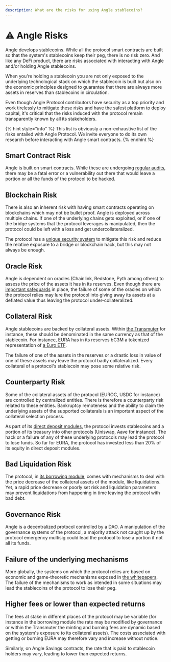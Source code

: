 ```yaml
---
description: What are the risks for using Angle stablecoins?
---
```


# ⚠️ Angle Risks

Angle develops stablecoins. While all the protocol smart contracts are built so that the system's stablecoins keep their peg, there is no risk zero. And like any DeFi product, there are risks associated with interacting with Angle and/or holding Angle stablecoins.

When you're holding a stablecoin you are not only exposed to the underlying technological stack on which the stablecoin is built but also on the economic principles designed to guarantee that there are always more assets in reserves than stablecoins in circulation.

Even though Angle Protocol contributors have security as a top priority and work tirelessly to mitigate these risks and have the safest platform to deploy capital, it's critical that the risks induced with the protocol remain transparently known by all its stakeholders.

{% hint style="info" %}
This list is obviously a non-exhaustive list of the risks entailed with Angle Protocol. We invite everyone to do its own research before interacting with Angle smart contracts.
{% endhint %}

## Smart Contract Risk

Angle is built on smart contracts. While these are undergoing [regular audits](./resources/audits/README.md), there may be a fatal error or a vulnerability out there that would leave a portion or all the funds of the protocol to be hacked.

## Blockchain Risk

There is also an inherent risk with having smart contracts operating on blockchains which may not be bullet proof. Angle is deployed across multiple chains. If one of the underlying chains gets exploited, or if one of the bridge systems that the protocol leverages is manipulated, then the protocol could be left with a loss and get undercollateralized.

The protocol has a [unique security system](./other/cross-chain.md) to mitigate this risk and reduce the relative exposure to a bridge or blockchain hack, but this may not always be enough.

## Oracle Risk

Angle is dependent on oracles (Chainlink, Redstone, Pyth among others) to assess the price of the assets it has in its reserves. Even though there are [important safeguards](./transmuter/mintBurn.md#📈-target-price-and-deviation) in place, the failure of some of the oracles on which the protocol relies may lure the protocol into giving away its assets at a deflated value thus leaving the protocol under-collateralized.

## Collateral Risk

Angle stablecoins are backed by collateral assets. Within [the Transmuter](./transmuter/README.md) for instance, these should be denominated in the same currency as that of the stablecoin. For instance, EURA has in its reserves bC3M a tokenized representation of [a Euro ETF](https://www.amundietf.fr/fr/professionnels/produits/fixed-income/amundi-etf-govies-06-months-euro-investment-grade-ucits-etf-dr/fr0010754200).

The failure of one of the assets in the reserves or a drastic loss in value of one of these assets may leave the protocol badly collateralized. Every collateral of a protocol's stablecoin may pose some relative risk.

## Counterparty Risk

Some of the collateral assets of the protocol (EUROC, USDC for instance) are controlled by centralized entities. There is therefore a counterparty risk related to these entities. Bankruptcy remoteness and the ability to claim the underlying assets of the supported collaterals is an important aspect of the collateral selection process.

As part of its [direct deposit modules](./other/amo.md), the protocol invests stablecoins and a portion of its treasury into other protocols (Uniswap, Aave for instance). The hack or a failure of any of these underlying protocols may lead the protocol to lose funds.
So far for EURA, the protocol has invested less than 20% of its equity in direct deposit modules.

## Bad Liquidation Risk

The protocol, in [its borrowing module](./borrowing-module/README.md), comes with mechanisms to deal with the price decrease of the collateral assets of the module, like liquidations. Yet, a rapid price decrease or poorly set risk and liquidation parameters may prevent liquidations from happening in time leaving the protocol with bad debt.

## Governance Risk

Angle is a decentralized protocol controlled by a DAO. A manipulation of the governance systems of the protocol, a majority attack not caught up by the protocol emergency multisig could lead the protocol to lose a portion if not all its funds.

## Failure of the underlying mechanisms

More globally, the systems on which the protocol relies are based on economic and game-theoretic mechanisms exposed in [the whitepapers](./whitepapers.md). The failure of the mechanisms to work as intended in some situations may lead the stablecoins of the protocol to lose their peg.

## Higher fees or lower than expected returns

The fees at stake in different places of the protocol may be variable (for instance in the borrowing module the rate may be modified by governance or within the Transmuter the minting and burning fees are dynamic based on the system's exposure to its collateral assets). The costs associated with getting or burning EURA may therefore vary and increase without notice.

Similarly, on Angle Savings contracts, the rate that is paid to stablecoin holders may vary, leading to lower than expected returns.
